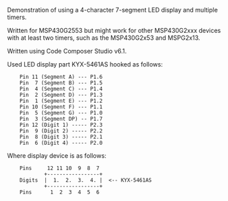 Demonstration of using a 4-character 7-segment LED display and multiple
timers.

Written for MSP430G2553 but might work for other MSP430G2xxx devices with
at least two timers, such as the MSP430G2x53 and MSPG2x13.

Written using Code Composer Studio v6.1.

Used LED display part KYX-5461AS hooked as follows:

```
    Pin 11 (Segment A) --- P1.6
    Pin  7 (Segment B) --- P1.5
    Pin  4 (Segment C) --- P1.4
    Pin  2 (Segment D) --- P1.3
    Pin  1 (Segment E) --- P1.2
    Pin 10 (Segment F) --- P1.1
    Pin  5 (Segment G) --- P1.0
    Pin  3 (Segment DP) -- P1.7
    Pin 12 (Digit 1) ----- P2.3
    Pin  9 (Digit 2) ----- P2.2
    Pin  8 (Digit 3) ----- P2.1
    Pin  6 (Digit 4) ----- P2.0
```

Where display device is as follows:

```
    Pins     12 11 10  9  8  7
            +-----------------+
    Digits  |  1.  2.  3.  4. |  <-- KYX-5461AS
            +-----------------+
    Pins      1  2  3  4  5  6
```
